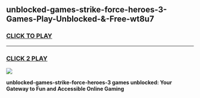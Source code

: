 
## unblocked-games-strike-force-heroes-3-Games-Play-Unblocked-&-Free-wt8u7
<h3>
<a href="https://premium76.site?title=unblocked-games-strike-force-heroes-3&ref=24A">CLICK TO PLAY</a></h3>
<hr>

<h3>
<a href="https://premium76.site?title=unblocked-games-strike-force-heroes-3&ref=24A">CLICK 2 PLAY</a>
  
</h3>

<a href="https://premium76.site?title=unblocked-games-strike-force-heroes-3&ref=24A"><img src="https://clearcache.store/games.png"></a>


**unblocked-games-strike-force-heroes-3 games unblocked: Your Gateway to Fun and Accessible Online Gaming**
